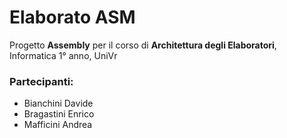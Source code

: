 # Elaborato ASM
Progetto **Assembly** per il corso di **Architettura degli Elaboratori**, Informatica 1° anno, UniVr

### Partecipanti:
- Bianchini Davide
- Bragastini Enrico
- Mafficini Andrea
